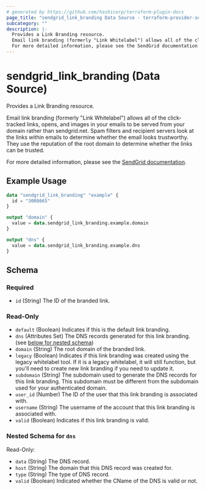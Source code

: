 ```yaml
---
# generated by https://github.com/hashicorp/terraform-plugin-docs
page_title: "sendgrid_link_branding Data Source - terraform-provider-sendgrid"
subcategory: ""
description: |-
  Provides a Link Branding resource.
  Email link branding (formerly "Link Whitelabel") allows all of the click-tracked links, opens, and images in your emails to be served from your domain rather than sendgrid.net. Spam filters and recipient servers look at the links within emails to determine whether the email looks trustworthy. They use the reputation of the root domain to determine whether the links can be trusted.
  For more detailed information, please see the SendGrid documentation https://docs.sendgrid.com/glossary/link-branding.
---
```


# sendgrid_link_branding (Data Source)

Provides a Link Branding resource.

Email link branding (formerly "Link Whitelabel") allows all of the click-tracked links, opens, and images in your emails to be served from your domain rather than sendgrid.net. Spam filters and recipient servers look at the links within emails to determine whether the email looks trustworthy. They use the reputation of the root domain to determine whether the links can be trusted.

For more detailed information, please see the [SendGrid documentation](https://docs.sendgrid.com/glossary/link-branding).

## Example Usage

```terraform
data "sendgrid_link_branding" "example" {
  id = "3008665"
}

output "domain" {
  value = data.sendgrid_link_branding.example.domain
}

output "dns" {
  value = data.sendgrid_link_branding.example.dns
}
```

<!-- schema generated by tfplugindocs -->
## Schema

### Required

- `id` (String) The ID of the branded link.

### Read-Only

- `default` (Boolean) Indicates if this is the default link branding.
- `dns` (Attributes Set) The DNS records generated for this link branding. (see [below for nested schema](#nestedatt--dns))
- `domain` (String) The root domain of the branded link.
- `legacy` (Boolean) Indicates if this link branding was created using the legacy whitelabel tool. If it is a legacy whitelabel, it will still function, but you'll need to create new link branding if you need to update it.
- `subdomain` (String) The subdomain used to generate the DNS records for this link branding. This subdomain must be different from the subdomain used for your authenticated domain.
- `user_id` (Number) The ID of the user that this link branding is associated with.
- `username` (String) The username of the account that this link branding is associated with.
- `valid` (Boolean) Indicates if this link branding is valid.

<a id="nestedatt--dns"></a>
### Nested Schema for `dns`

Read-Only:

- `data` (String) The DNS record.
- `host` (String) The domain that this DNS record was created for.
- `type` (String) The type of DNS record.
- `valid` (Boolean) Indicated whether the CName of the DNS is valid or not.
